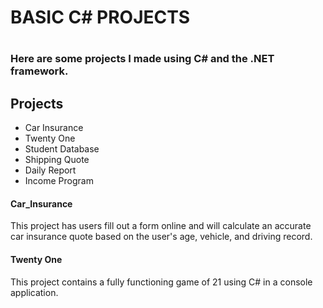 <h1>BASIC C# PROJECTS<h1>

<h3>Here are some projects I made using C# and the .NET framework.</h3>
  
  <h2>Projects</h2>
  <ul>
    <li>Car Insurance</li>
    <li>Twenty One</li>
    <li>Student Database</li>
    <li>Shipping Quote</li>
    <li>Daily Report</li>
    <li>Income Program</li>
  </ul>
  
<h4>Car_Insurance</h4>
This project has users fill out a form online and will calculate an accurate car insurance quote based on the user's age, vehicle, and driving record.

<h4>Twenty One</h4>
This project contains a fully functioning game of 21 using C# in a console application.  
